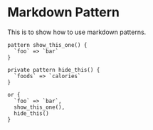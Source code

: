 # Markdown Pattern

This is to show how to use markdown patterns.

```grit
pattern show_this_one() {
  `foo` => `bar`
}

private pattern hide_this() {
  `foods` => `calories`
}

or {
  `foo` => `bar`,
  show_this_one(),
  hide_this()
}
```
